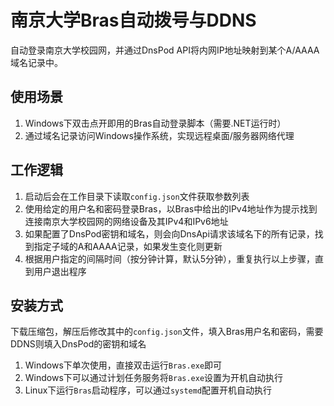 # 南京大学Bras自动拨号与DDNS

自动登录南京大学校园网，并通过DnsPod API将内网IP地址映射到某个A/AAAA域名记录中。

## 使用场景

1. Windows下双击点开即用的Bras自动登录脚本（需要.NET运行时）
2. 通过域名记录访问Windows操作系统，实现远程桌面/服务器网络代理

## 工作逻辑

1. 启动后会在工作目录下读取`config.json`文件获取参数列表
2. 使用给定的用户名和密码登录Bras，以Bras中给出的IPv4地址作为提示找到连接南京大学校园网的网络设备及其IPv4和IPv6地址
3. 如果配置了DnsPod密钥和域名，则会向DnsApi请求该域名下的所有记录，找到指定子域的A和AAAA记录，如果发生变化则更新
4. 根据用户指定的间隔时间（按分钟计算，默认5分钟），重复执行以上步骤，直到用户退出程序

## 安装方式

下载压缩包，解压后修改其中的`config.json`文件，填入Bras用户名和密码，需要DDNS则填入DnsPod的密钥和域名

1. Windows下单次使用，直接双击运行`Bras.exe`即可
2. Windows下可以通过计划任务服务将`Bras.exe`设置为开机自动执行
3. Linux下运行`Bras`启动程序，可以通过`systemd`配置开机自动执行

